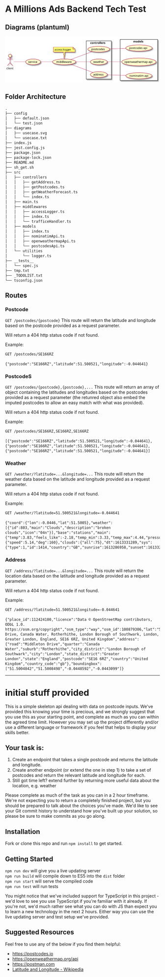 # A Millions Ads Backend Tech Test

## Diagrams (plantuml)

![usecase diagram](./diagrams/usecase.svg)

## Folder Architecture

```
.
├── config
│   ├── default.json
│   └── test.json
├── diagrams
│   ├── usecase.svg
│   └── usecase.txt
├── index.js
├── jest.config.js
├── package.json
├── package-lock.json
├── README.md
├── sh_get.sh
├── src
│   ├── controllers
│   │   ├── getAddress.ts
│   │   ├── getPostcodes.ts
│   │   ├── getWeatherForecast.ts
│   │   └── index.ts
│   ├── main.ts
│   ├── middlewares
│   │   ├── accessLogger.ts
│   │   ├── index.ts
│   │   └── trafficeHandler.ts
│   ├── models
│   │   ├── index.ts
│   │   ├── nominatimApi.ts
│   │   ├── openweathermapApi.ts
│   │   └── postcodesApi.ts
│   └── utilities
│       └── logger.ts
├── __tests__
│   └── spec.js
├── tmp.txt
├── _TODOLIST.txt
└── tsconfig.json
```

## Routes

### Postcode

`GET /postcodes/{postcode}`
This route will return the latitude and longitude based on the postcode provided as a request parameter.

Will return a 404 http status code if not found.

Example:
```
GET /postcodes/SE166RZ

{"postcode":"SE166RZ","latitude":51.500521,"longitude":-0.044641}
```

### Postcode**S**

`GET /postcodes/{postcode},{postcode},...`
This route will return an array of object containing the latitudes and longitudes based on the postcodes provided as a request parameter (the retunred object also embed the imputed postcodes to allow an easy match with what was provided).

Will return a 404 http status code if not found.

Example:
```
GET /postcodes/SE166RZ,SE166RZ,SE166RZ

[{"postcode":"SE166RZ","latitude":51.500521,"longitude":-0.044641},{"postcode":"SE166RZ","latitude":51.500521,"longitude":-0.044641},{"postcode":"SE166RZ","latitude":51.500521,"longitude":-0.044641}]
```

### Weather

`GET /weather/?latitude=...&longitude=...`
This route will return the weather data based on the latitude and longitude provided as a request parameter.

Will return a 404 http status code if not found.

Example:
```
GET /weather/?latitude=51.500521&longitude=-0.044641

{"coord":{"lon":-0.0446,"lat":51.5005},"weather":[{"id":803,"main":"Clouds","description":"broken clouds","icon":"04n"}],"base":"stations","main":{"temp":3.83,"feels_like":-2.18,"temp_min":3.33,"temp_max":4.44,"pressure":1022,"humidity":60},"visibility":10000,"wind":{"speed":5.14,"deg":160},"clouds":{"all":75},"dt":1613331289,"sys":{"type":1,"id":1414,"country":"GB","sunrise":1613286958,"sunset":1613322778},"timezone":0,"id":2640091,"name":"Poplar","cod":200}
```

### Address

`GET /address/?latitude=...&longitude=...`
This route will return the location data based on the latitude and longitude provided as a request parameter.

Will return a 404 http status code if not found.

Example:
```
GET /address/?latitude=51.500521&longitude=-0.044641

{"place_id":112424100,"licence":"Data © OpenStreetMap contributors, ODbL 1.0. https://osm.org/copyright","osm_type":"way","osm_id":100879306,"lat":"51.500606843390784","lon":"-0.04471302324881442","display_name":"Middleton Drive, Canada Water, Rotherhithe, London Borough of Southwark, London, Greater London, England, SE16 6RZ, United Kingdom","address":{"road":"Middleton Drive","quarter":"Canada Water","suburb":"Rotherhithe","city_district":"London Borough of Southwark","city":"London","state_district":"Greater London","state":"England","postcode":"SE16 6RZ","country":"United Kingdom","country_code":"gb"},"boundingbox":["51.5004842","51.5008498","-0.0448592","-0.0443099"]}
```

---

# initial stuff provided

This is a simple skeleton api dealing with data on postcode inputs. We've provided this knowing your time is precious, and we strongly suggest that you use this as your starting point, and complete as much as you can within the agreed time limit. However you may set up the project differently and/or use a different language or framework if you feel that helps to display your skills better.

## Your task is:
1. Create an endpoint that takes a single postcode and returns the latitude and longitude.
2. Create another endpoint (or extend the one in step 1) to take a set of postcodes and return the relevant latitude and longitude for each.
3. Still got time left? extend further by returning more useful data about the location, e.g. weather

Please complete as much of the task as you can in a 2 hour timeframe. We're not expecting you to return a completely finished project, but you should be prepared to talk about the choices you've made. We'd like to see your Git commit history to understand how you've built up your solution, so please be sure to make commits as you go along.

## Installation
Fork or clone this repo and run `npm install` to get started.

## Getting Started
`npm run dev` will give you a live updating server<br/>
`npm run build` will compile down to ES5 into the `dist` folder<br/>
`npm run start` will serve the compiled code<br/>
`npm run test` will run tests<br/>

You might notice that we've included support for TypeScript in this project - we'd love to see you use TypeScript if you're familiar with it already. If you're not, we'd much rather see what you can do with JS than expect you to learn a new technology in the next 2 hours. Either way you can use the live updating server and test setup we've provided.

## Suggested Resources
Feel free to use any of the below if you find them helpful:
- https://postcodes.io
- https://openweathermap.org/api
- https://postman.com
- [Latitude and Longitude - Wikipedia](https://en.wikipedia.org/wiki/Geographic_coordinate_system#Latitude_and_longitude)